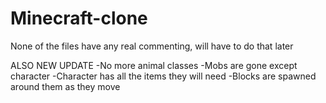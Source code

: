 # Minecraft-clone
None of the files have any real commenting, will have to do that later

ALSO NEW UPDATE
  -No more animal classes
  -Mobs are gone except character
  -Character has all the items they will need
  -Blocks are spawned around them as they move
